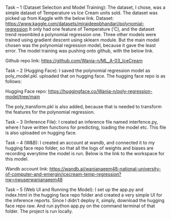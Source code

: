 Task – 1 (Dataset Selection and Model Training):
The dataset, I chose, was a simple dataset of Temperature vs Ice Cream units sold. The dataset was picked up from Kaggle with the below link.
Dataset: https://www.kaggle.com/datasets/mirajdeepbhandari/polynomial-regression
It only had one feature of Temperature (‘C), and the dataset trend resembled a polynomial regression one. Three other models were trained using gradient descent using sklearn module. But the main model chosen was the polynomial regression model, because it gave the least error. The model training was pushing onto github, with the below link.

Github repo link: https://github.com/Wania-n/ML_A-03_IceCream

Task – 2 (Hugging Face):
I saved the polynomial regression model as poly_model.pkl. uploaded that on hugging face. The hugging face repo is as follows:

Hugging Face repo: https://huggingface.co/Wania-n/poly-regression-model/tree/main

The poly_transform.pkl is also added, because that is needed to transform the features for the polynomial regression.

Task – 3 (Inference File):
I created an inference file named interfence.py, where I have written functions for predicting, loading the model etc. This file is also uploaded on hugging face.

Task – 4 (W&B):
I created an account at wandb, and connected it to my hugging face repo folder, so that all the logs of weights and biases are recording everytime the model is run. Below is the link to the workspace for this model.

Wandb account link: https://wandb.ai/wanianaeem48-national-university-of-computer-and-emergin/icecream-temp-regression?nw=nwuserwanianaeem48

Task – 5 (Web UI and Running the Model):
I set up the app.py and index.html in the hugging face repo folder and created a very simple UI for the inference reports. Since I didn’t deploy it, simply, download the hugging face repo raw. And run python app.py on the command terminal of that folder. The project is run locally.

